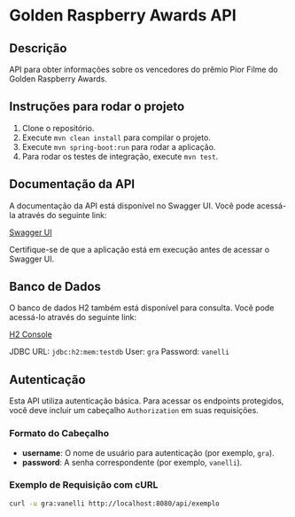 # Golden Raspberry Awards API

## Descrição
API para obter informações sobre os vencedores do prêmio Pior Filme do Golden Raspberry Awards.

## Instruções para rodar o projeto

1. Clone o repositório.
2. Execute `mvn clean install` para compilar o projeto.
3. Execute `mvn spring-boot:run` para rodar a aplicação.
4. Para rodar os testes de integração, execute `mvn test`.

## Documentação da API

A documentação da API está disponível no Swagger UI. Você pode acessá-la através do seguinte link:

[Swagger UI](http://localhost:8080/swagger-ui/index.html)

Certifique-se de que a aplicação está em execução antes de acessar o Swagger UI.

## Banco de Dados
O banco de dados H2 também está disponível para consulta. Você pode acessá-lo através do seguinte link:

[H2 Console](http://localhost:8080/h2-console)

JDBC URL: `jdbc:h2:mem:testdb`
User: `gra`
Password: `vanelli`

## Autenticação

Esta API utiliza autenticação básica. Para acessar os endpoints protegidos, você deve incluir um cabeçalho `Authorization` em suas requisições.

### Formato do Cabeçalho

- **username**: O nome de usuário para autenticação (por exemplo, `gra`).
- **password**: A senha correspondente (por exemplo, `vanelli`).

### Exemplo de Requisição com cURL

```bash
curl -u gra:vanelli http://localhost:8080/api/exemplo
```
